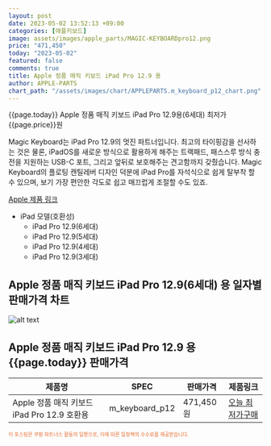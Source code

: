```yaml
---
layout: post
date: 2023-05-02 13:52:13 +09:00
categories: [애플키보드]
image: assets/images/apple_parts/MAGIC-KEYBOARDpro12.png
price: "471,450"
today: "2023-05-02"
featured: false
comments: true
title: Apple 정품 매직 키보드 iPad Pro 12.9 용
author: APPLE-PARTS
chart_path: "/assets/images/chart/APPLEPARTS.m_keyboard_p12_chart.png"
---
```


{{page.today}} Apple 정품 매직 키보드 iPad Pro 12.9용(6세대) 최저가 {{page.price}}원

Magic Keyboard는 iPad Pro 12.9의 멋진 파트너입니다. 최고의 타이핑감을 선사하는 것은 물론, iPadOS를 새로운 방식으로 활용하게 해주는 트랙패드, 패스스루 방식 충전을 지원하는 USB-C 포트, 그리고 앞뒤로 보호해주는 견고함까지 갖췄습니다. Magic Keyboard의 플로팅 캔틸레버 디자인 덕분에 iPad Pro를 자석식으로 쉽게 탈부착 할 수 있으며, 보기 가장 편안한 각도로 쉽고 매끄럽게 조절할 수도 있죠.

<a href='https://www.apple.com/kr/shop/product/MJQL3KH/A/ipad-pro-1296%EC%84%B8%EB%8C%80%EC%9A%A9-magic-keyboard-%ED%95%9C%EA%B5%AD%EC%96%B4-%ED%99%94%EC%9D%B4%ED%8A%B8' target='_blank'>Apple 제품 링크</a>

- iPad 모델(호환성)
  - iPad Pro 12.9(6세대)
  - iPad Pro 12.9(5세대)
  - iPad Pro 12.9(4세대)
  - iPad Pro 12.9(3세대)

## Apple 정품 매직 키보드 iPad Pro 12.9(6세대) 용 일자별 판매가격 차트
![alt text]({{page.chart_path}} "Apple 정품 매직 키보드 iPad Pro 12.9 용 판매가격 차트")

## Apple 정품 매직 키보드 iPad Pro 12.9 용 {{page.today}} 판매가격
<main>
<table id="rwd-table-large">
  <thead>
    <tr>
      <th>제품명</th>
      <th>SPEC</th>
      <th>판매가격</th>
      <th>제품링크</th>
    </tr>
  </thead>
  <tbody><tr>
        <td>Apple 정품 매직 키보드 iPad Pro 12.9 호환용</td>
        <td>m_keyboard_p12</td>
        <td>471,450원</td>
        <td><a href='https://link.coupang.com/a/SG8ZN' target='_blank'>오늘 최저가구매</a></td>
        </tr></tbody>
</table>
</main>
<div style="color:#e56a2c;font-size: 0.7em;" >
이 포스팅은 쿠팡 파트너스 활동의 일환으로, 이에 따른 일정액의 수수료를 제공받습니다.
</div>
